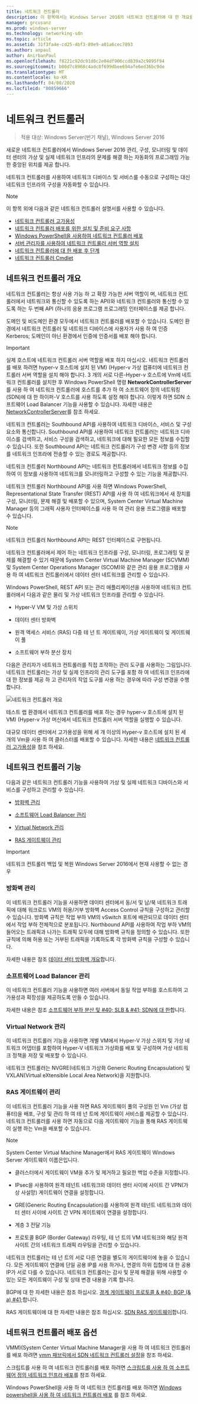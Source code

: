 ```yaml
---
title: 네트워크 컨트롤러
description: 이 항목에서는 Windows Server 2016의 네트워크 컨트롤러에 대 한 개요를 제공 합니다.
manager: grcusanz
ms.prod: windows-server
ms.technology: networking-sdn
ms.topic: article
ms.assetid: 31f3fa4e-cd25-4bf3-89e9-a01a6cec7893
ms.author: anpaul
author: AnirbanPaul
ms.openlocfilehash: f8221c92dc91d0c2e04df906ccd839a2c9895f94
ms.sourcegitcommit: b00d7c8968c4adc8f699dbee694afe6ed36bc9de
ms.translationtype: MT
ms.contentlocale: ko-KR
ms.lasthandoff: 04/08/2020
ms.locfileid: "80859666"
---
```

# <a name="network-controller"></a>네트워크 컨트롤러

>적용 대상: Windows Server(반기 채널), Windows Server 2016

새로운 네트워크 컨트롤러에서 Windows Server 2016 관리, 구성, 모니터링 및 데이터 센터의 가상 및 실제 네트워크 인프라의 문제를 해결 하는 자동화의 프로그래밍 가능한 중앙된 위치를 제공 합니다. 

네트워크 컨트롤러를 사용하여 네트워크 디바이스 및 서비스를 수동으로 구성하는 대신 네트워크 인프라의 구성을 자동화할 수 있습니다.

> [!NOTE]
> 이 항목 외에 다음과 같은 네트워크 컨트롤러 설명서를 사용할 수 있습니다.
> - [네트워크 컨트롤러 고가용성](network-controller-high-availability.md)
> - [네트워크 컨트롤러 배포를 위한 설치 및 준비 요구 사항](../../plan/Installation-and-Preparation-Requirements-for-Deploying-Network-Controller.md)  
> - [Windows PowerShell을 사용하여 네트워크 컨트롤러 배포](../../deploy/Deploy-Network-Controller-using-Windows-PowerShell.md)  
> - [서버 관리자를 사용하여 네트워크 컨트롤러 서버 역할 설치](Install-the-Network-Controller-server-role-using-Server-Manager.md)
> - [네트워크 컨트롤러에 대 한 배포 후 단계](post-deploy-steps-nc.md)
> - [네트워크 컨트롤러 Cmdlet](https://technet.microsoft.com/library/mt576401.aspx) 

## <a name="network-controller-overview"></a><a name="bkmk_overview"></a>네트워크 컨트롤러 개요

네트워크 컨트롤러는 항상 사용 가능 하 고 확장 가능한 서버 역할이 며, 네트워크 컨트롤러에서 네트워크와 통신할 수 있도록 하는 API\)와 네트워크 컨트롤러와 통신할 수 있도록 하는 두 번째 API \(하나의 응용 프로그램 프로그래밍 인터페이스를 제공 합니다.

도메인 및 비도메인 환경 모두에서 네트워크 컨트롤러를 배포할 수 있습니다. 도메인 환경에서 네트워크 컨트롤러 및 네트워크 디바이스에 사용자가 사용 하 여 인증 Kerberos; 도메인이 아닌 환경에서 인증에 인증서를 배포 해야 합니다.

>[!IMPORTANT]
>실제 호스트에 네트워크 컨트롤러 서버 역할을 배포 하지 마십시오. 네트워크 컨트롤러를 배포 하려면 hyper-v 호스트에 설치 된 VM\) \(Hyper-v 가상 컴퓨터에 네트워크 컨트롤러 서버 역할을 설치 해야 합니다. 3 개의 서로 다른\-Hyper-v 호스트에 Vm에 네트워크 컨트롤러를 설치한 후 Windows PowerShell 명령 **NetworkControllerServer**를 사용 하 여 네트워크 컨트롤러에 호스트를 추가 하 여 소프트웨어 정의 네트워킹 \(SDN\)에 대 한 하이퍼\-V 호스트를 사용 하도록 설정 해야 합니다. 이렇게 하면 SDN 소프트웨어 Load Balancer 기능을 사용할 수 있습니다. 자세한 내용은 [NetworkControllerServer](https://technet.microsoft.com/itpro/powershell/windows/network-controller/new-networkcontrollerserver)를 참조 하세요.

네트워크 컨트롤러는 Southbound API를 사용하여 네트워크 디바이스, 서비스 및 구성 요소와 통신합니다. Southbound API를 사용하여 네트워크 컨트롤러는 네트워크 디바이스를 검색하고, 서비스 구성을 검색하고, 네트워크에 대해 필요한 모든 정보를 수집할 수 있습니다. 또한 Southbound API는 네트워크 컨트롤러가 구성 변경 사항 등의 정보를 네트워크 인프라에 전송할 수 있는 경로도 제공합니다.

네트워크 컨트롤러 Northbound API는 네트워크 컨트롤러에서 네트워크 정보를 수집하여 이 정보를 사용하여 네트워크를 모니터링하고 구성할 수 있는 기능을 제공합니다.

네트워크 컨트롤러 Northbound API를 사용 하면 Windows PowerShell, Representational State Transfer \(REST\) API를 사용 하 여 네트워크에서 새 장치를 구성, 모니터링, 문제 해결 및 배포할 수 있으며, System Center Virtual Machine Manager 등의 그래픽 사용자 인터페이스를 사용 하 여 관리 응용 프로그램을 배포할 수 있습니다.

>[!NOTE]
>네트워크 컨트롤러 Northbound API는 REST 인터페이스로 구현됩니다.

네트워크 컨트롤러에서 제어 하는 네트워크 인프라를 구성, 모니터링, 프로그래밍 및 문제를 해결할 수 있기 때문에 System Center Virtual Machine Manager \(SCVMM\)및 System Center Operations Manager \(SCOM\)와 같은 관리 응용 프로그램을 사용 하 여 네트워크 컨트롤러에서 데이터 센터 네트워크를 관리할 수 있습니다.

Windows PowerShell, REST API 또는 관리 애플리케이션을 사용하여 네트워크 컨트롤러에서 다음과 같은 물리 및 가상 네트워크 인프라를 관리할 수 있습니다.

- Hyper-V VM 및 가상 스위치

- 데이터 센터 방화벽

- 원격 액세스 서비스 \(RAS\) 다중 테 넌 트 게이트웨이, 가상 게이트웨이 및 게이트웨이 풀

- 소프트웨어 부하 분산 장치

다음은 관리자가 네트워크 컨트롤러를 직접 조작하는 관리 도구를 사용하는 그림입니다. 네트워크 컨트롤러는 가상 및 실제 인프라의 관리 도구를 포함 하 여 네트워크 인프라에 대 한 정보를 제공 하 고 관리자의 작업 도구를 사용 하는 경우에 따라 구성 변경을 수행 합니다.  

![네트워크 컨트롤러 개요](../../../media/Network-Controller/NetController_overview.png)  

테스트 랩 환경에서 네트워크 컨트롤러를 배포 하는 경우 hyper-v 호스트에 설치 된 VM\) \(Hyper-v 가상 머신에서 네트워크 컨트롤러 서버 역할을 실행할 수 있습니다.

대규모 데이터 센터에서 고가용성을 위해 세 개 이상의 Hyper-v 호스트에 설치 된 세 개의 Vm을 사용 하 여 클러스터를 배포할 수 있습니다. 자세한 내용은 [네트워크 컨트롤러 고가용성](network-controller-high-availability.md)을 참조 하세요.

## <a name="network-controller-features"></a><a name="bkmk_features"></a>네트워크 컨트롤러 기능

다음과 같은 네트워크 컨트롤러 기능을 사용하여 가상 및 실제 네트워크 디바이스와 서비스를 구성하고 관리할 수 있습니다.  
  
-   [방화벽 관리](#bkmk_firewall)  
  
-   [소프트웨어 Load Balancer 관리](#bkmk_slb)  
  
-   [Virtual Network 관리](#bkmk_virtual)  
  
-   [RAS 게이트웨이 관리](#bkmk_gateway)

>[!IMPORTANT]
>네트워크 컨트롤러 백업 및 복원 Windows Server 2016에서 현재 사용할 수 없는 경우
  
### <a name="firewall-management"></a><a name="bkmk_firewall"></a>방화벽 관리

이 네트워크 컨트롤러 기능을 사용하면 데이터 센터에서 동/서 및 남/북 네트워크 트래픽에 대해 워크로드 VM의 허용/거부 방화벽 Access Control 규칙을 구성하고 관리할 수 있습니다. 방화벽 규칙은 작업 부하 VM의 vSwitch 포트에 배관되므로 데이터 센터에서 작업 부하 전체적으로 분포됩니다. Northbound API를 사용하여 작업 부하 VM의 들어오는 트래픽과 나가는 트래픽 모두에 대해 방화벽 규칙을 정의할 수 있습니다. 또한 규칙에 의해 허용 또는 거부된 트래픽을 기록하도록 각 방화벽 규칙을 구성할 수 있습니다.  

자세한 내용은 참조 [데이터 센터 방화벽 개요](../../../sdn/technologies/network-function-virtualization/Datacenter-Firewall-Overview.md)합니다.

### <a name="software-load-balancer-management"></a><a name="bkmk_slb"></a>소프트웨어 Load Balancer 관리

이 네트워크 컨트롤러 기능을 사용하면 여러 서버에서 동일 작업 부하를 호스트하여 고가용성과 확장성을 제공하도록 만들 수 있습니다.  
  
자세한 내용은 참조 [소프트웨어 부하 분산 및 #40; SLB & #41; SDN에 대 한](../../../sdn/technologies/network-function-virtualization/Software-Load-Balancing--SLB--for-SDN.md)합니다.  
  
### <a name="virtual-network-management"></a><a name="bkmk_virtual"></a>Virtual Network 관리

이 네트워크 컨트롤러 기능을 사용하면 개별 VM에서 Hyper-V 가상 스위치 및 가상 네트워크 어댑터를 포함하여 Hyper-V 네트워크 가상화를 배포 및 구성하며 가상 네트워크 정책을 저장 및 배포할 수 있습니다.

네트워크 컨트롤러는 NVGRE(네트워크 가상화 Generic Routing Encapsulation) 및 VXLAN(Virtual eXtensible Local Area Network)을 지원합니다.

### <a name="ras-gateway-management"></a><a name="bkmk_gateway"></a>RAS 게이트웨이 관리

이 네트워크 컨트롤러 기능을 사용 하면 RAS 게이트웨이 풀의 구성원 인 Vm (가상 컴퓨터)을 배포, 구성 및 관리 하 여 테 넌 트에 게이트웨이 서비스를 제공할 수 있습니다. 네트워크 컨트롤러를 사용 하면 자동으로 다음 게이트웨이 기능을 통해 RAS 게이트웨이 실행 하는 Vm을 배포할 수 있습니다.

> [!NOTE]
> System Center Virtual Machine Manager에서 RAS 게이트웨이 Windows Server 게이트웨이 이름은입니다.

- 클러스터에서 게이트웨이 VM을 추가 및 제거하고 필요한 백업 수준을 지정합니다.

- IPsec을 사용하여 원격 테넌트 네트워크와 데이터 센터 사이에 사이트 간 VPN(가상 사설망) 게이트웨이 연결을 설정합니다.

- GRE(Generic Routing Encapsulation)를 사용하여 원격 테넌트 네트워크와 데이터 센터 사이에 사이트 간 VPN 게이트웨이 연결을 설정합니다.

- 계층 3 전달 기능

- 프로토콜 BGP (Border Gateway) 라우팅, 테 넌 트의 VM 네트워크와 해당 원격 사이트 간의 네트워크 트래픽 라우팅을 관리할 수 있습니다.

네트워크 컨트롤러는 테 넌 트의 서로 다른 연결을 별도의 게이트웨이에 놓을 수 있습니다. 모든 게이트웨이 연결에 단일 공용 IP를 사용 하거나, 연결의 하위 집합에 대 한 공용 IP가 서로 다를 수 있습니다. 네트워크 컨트롤러는 감사 및 문제 해결을 위해 사용할 수 있는 모든 게이트웨이 구성 및 상태 변경 내용을 기록 합니다.

BGP에 대 한 자세한 내용은 참조 하십시오. [경계 게이트웨이 프로토콜 & #40; BGP (& a) #41;](../../../../remote/remote-access/bgp/Border-Gateway-Protocol-BGP.md)합니다.

RAS 게이트웨이에 대 한 자세한 내용은 참조 하십시오. [SDN RAS 게이트웨이](../../../sdn/technologies/network-function-virtualization/RAS-Gateway-for-SDN.md)합니다.

## <a name="network-controller-deployment-options"></a>네트워크 컨트롤러 배포 옵션

VMM\)\(System Center Virtual Machine Manager을 사용 하 여 네트워크 컨트롤러를 배포 하려면 [vmm 패브릭에서 SDN 네트워크 컨트롤러 설정](https://technet.microsoft.com/system-center-docs/vmm/scenario/sdn-network-controller)을 참조 하세요.

스크립트를 사용 하 여 네트워크 컨트롤러를 배포 하려면 [스크립트를 사용 하 여 소프트웨어 정의 네트워크 인프라 배포](../../deploy/Deploy-a-Software-Defined-Network-infrastructure-using-scripts.md)를 참조 하세요.

Windows PowerShell을 사용 하 여 네트워크 컨트롤러를 배포 하려면 [Windows powershell을 사용 하 여 네트워크 컨트롤러 배포](../../deploy/Deploy-Network-Controller-using-Windows-PowerShell.md) 를 참조 하세요.
